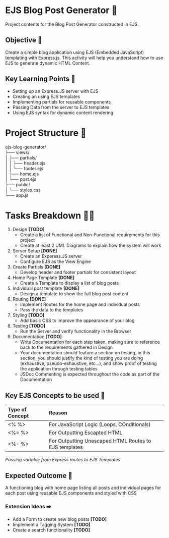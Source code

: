 # EJS Blog Post Generator 📄
 Project contents for the Blog Post Generator constructed in EJS.

 ## Objective 🎯
 Create a simple blog application using EJS (Embedded JavaScript) templating with Express.js.
 This activity will help you understand how to use EJS to generate dynamic HTML Content.

 ## Key Learning Points 🏫
 - Setting up an Express.JS server with EJS
 - Creating an using EJS templates
 - Implementing partials for reusable components
 - Passing Data from the server to EJS templates
 - Using EJS syntax for dynamic content rendering.


 # Project Structure 🌲
 ejs-blog-generator/ <br>
 ├── views/ <br>
 │ ├── partials/ <br>
 │ │ ├── header.ejs <br>
 │ │ └── footer.ejs <br>
 │ ├── home.ejs <br>
 │ └── post.ejs <br>
 ├── public/ <br>
 │ └── styles.css <br>
 └── app.js <br>

 # Tasks Breakdown ⛓️‍💥
 1. Design **[TODO]**
    - Create a list of Functional and Non-Functional requirements for this project
    - Create at least 2 UML Diagrams to explain how the system will work
 2. Server Setup **[DONE]**
    - Create an Experess.JS server
    - Configure EJS as the View Engine
 3. Create Partials **[DONE]**
    - Develop header and footer partials for consistent layout
 4. Home Page Template **[DONE]**
    - Create a Template to display a list of blog posts
 5. Individual post template **[DONE]**
    - Design a template to show the full blog post content
 6. Routing **[DONE]**
    - Implement Routes for the home page and individual posts
    - Pass the data to the templates
 7. Styling **[TODO]**
    - Add basic CSS to improve the appearance of your blog
 8. Testing **[TODO]**
    - Run the Server and verify functionality in the Browser
 9. Documentation **[TODO]**
    - Write Documentation for each step taken, making sure to reference back to the requirements gathered in Design.
    - Your documentation should feature a section on testing, in this section, you should justify the kind of testing you are doing (exhaustive, pseudo-exhaustive, etc...), and show proof of testing the application through testing tables
    - JSDoc Commenting is expected throughout the code as part of the Documentation

  ## Key EJS Concepts to be used 💭
  | Type of Concept | Reason                                                |
  | :---------------| :---------------------------------------------------- |
  | <% %>           | For JavaScript Logic (Loops, COnditionals)            |
  | <%= %>          | For Outputting Escapted HTML                          |
  | <%- %>          | For Outputting Unescaped HTML Routes to EJS templates |

*Passing variable from Express routes to EJS Templates*

## Expected Outcome 🌟
A functioning blog with home page listing all posts and individual pages for each post using reusable EJS components and styled with CSS

### Extension Ideas ➡️
- Add a Form to create new blog posts **[TODO]**
- Implement a Tagging System **[TODO]**
- Create a search functionality **[TODO]**